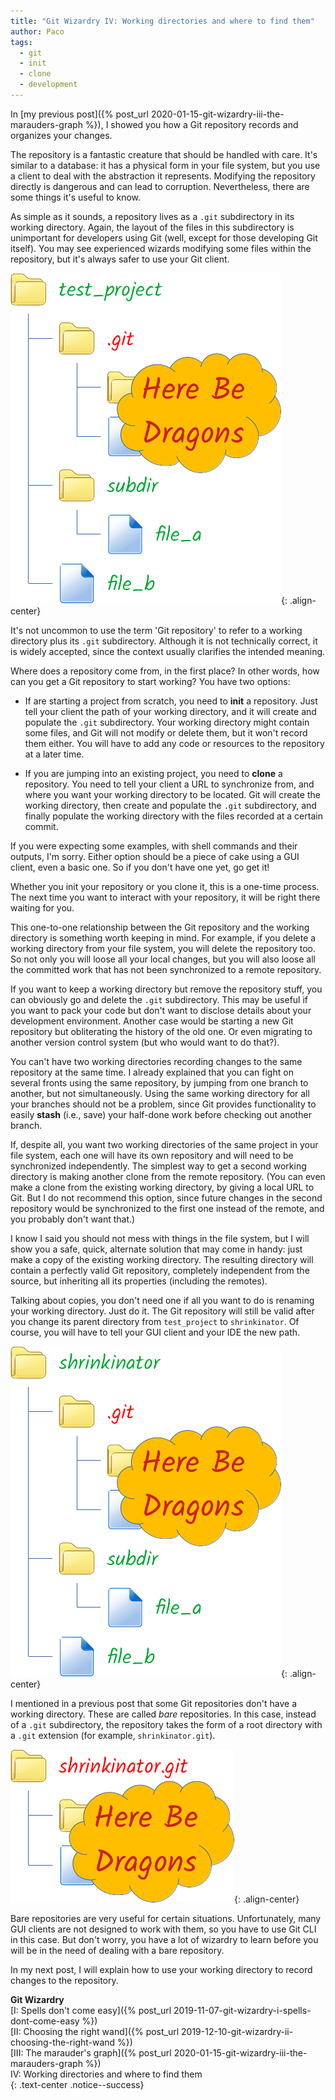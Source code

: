 ```yaml
---
title: "Git Wizardry IV: Working directories and where to find them"
author: Paco
tags:
  - git
  - init
  - clone
  - development
---
```


In [my previous post]({% post_url 2020-01-15-git-wizardry-iii-the-marauders-graph %}), I showed you how a Git repository records and organizes your changes.

The repository is a fantastic creature that should be handled with care. It's similar to a database: it has a physical form in your file system, but you use a client to deal with the abstraction it represents. Modifying the repository directly is dangerous and can lead to corruption. Nevertheless, there are some things it's useful to know.

As simple as it sounds, a repository lives as a `.git` subdirectory in its working directory. Again, the layout of the files in this subdirectory is unimportant for developers using Git (well, except for those developing Git itself). You may see experienced wizards modifying some files within the repository, but it's always safer to use your Git client.

![Git repository](/assets/images/git_repo.png){: .align-center}

It's not uncommon to use the term 'Git repository' to refer to a working directory plus its `.git` subdirectory. Although it is not technically correct, it is widely accepted, since the context usually clarifies the intended meaning.

Where does a repository come from, in the first place? In other words, how can you get a Git repository to start working? You have two options:

- If are starting a project from scratch, you need to **init** a repository. Just tell your client the path of your working directory, and it will create and populate the `.git` subdirectory. Your working directory might contain some files, and Git will not modify or delete them, but it won't record them either. You will have to add any code or resources to the repository at a later time.

- If you are jumping into an existing project, you need to **clone** a repository. You need to tell your client a URL to synchronize from, and where you want your working directory to be located. Git will create the working directory, then create and populate the `.git` subdirectory, and finally populate the working directory with the files recorded at a certain commit.

If you were expecting some examples, with shell commands and their outputs, I'm sorry. Either option should be a piece of cake using a GUI client, even a basic one. So if you don't have one yet, go get it!

Whether you init your repository or you clone it, this is a one-time process. The next time you want to interact with your repository, it will be right there waiting for you.

This one-to-one relationship between the Git repository and the working directory is something worth keeping in mind. For example, if you delete a working directory from your file system, you will delete the repository too. So not only you will loose all your local changes, but you will also loose all the committed work that has not been synchronized to a remote repository.

If you want to keep a working directory but remove the repository stuff, you can obviously go and delete the `.git` subdirectory. This may be useful if you want to pack your code but don't want to disclose details about your development environment. Another case would be starting a new Git repository but obliterating the history of the old one. Or even migrating to another version control system (but who would want to do that?).

You can't have two working directories recording changes to the same repository at the same time. I already explained that you can fight on several fronts using the same repository, by jumping from one branch to another, but not simultaneously. Using the same working directory for all your branches should not be a problem, since Git provides functionality to easily **stash** (i.e., save) your half-done work before checking out another branch.

If, despite all, you want two working directories of the same project in your file system, each one will have its own repository and will need to be synchronized independently. The simplest way to get a second working directory is making another clone from the remote repository. (You can even make a clone from the existing working directory, by giving a local URL to Git. But I do not recommend this option, since future changes in the second repository would be synchronized to the first one instead of the remote, and you probably don't want that.)

I know I said you should not mess with things in the file system, but I will show you a safe, quick, alternate solution that may come in handy: just make a copy of the existing working directory. The resulting directory will contain a perfectly valid Git repository, completely independent from the source, but inheriting all its properties (including the remotes).

Talking about copies, you don't need one if all you want to do is renaming your working directory. Just do it. The Git repository will still be valid after you change its parent directory from `test_project` to `shrinkinator`. Of course, you will have to tell your GUI client and your IDE the new path.

![Renamed Git repository](/assets/images/git_repo_renamed.png){: .align-center}

I mentioned in a previous post that some Git repositories don't have a working directory. These are called *bare* repositories. In this case, instead of a `.git` subdirectory, the repository takes the form of a root directory with a `.git` extension (for example, `shrinkinator.git`).

![Bare Git repository](/assets/images/git_repo_bare.png){: .align-center}

Bare repositories are very useful for certain situations. Unfortunately, many GUI clients are not designed to work with them, so you have to use Git CLI in this case. But don't worry, you have a lot of wizardry to learn before you will be in the need of dealing with a bare repository.

In my next post, I will explain how to use your working directory to record changes to the repository.

**Git Wizardry**  
[I: Spells don't come easy]({% post_url 2019-11-07-git-wizardry-i-spells-dont-come-easy %})  
[II: Choosing the right wand]({% post_url 2019-12-10-git-wizardry-ii-choosing-the-right-wand %})  
[III: The marauder's graph]({% post_url 2020-01-15-git-wizardry-iii-the-marauders-graph %})  
IV: Working directories and where to find them  
{: .text-center .notice--success}
